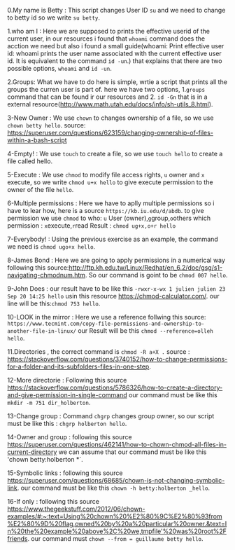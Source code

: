 0.My name is Betty : This script changes User ID `su` and we need to change to betty id so we write  `su betty`. 

1.who am I : Here we are supposed to prints the effective userid of the current user, in our resources i found that 
`whoami` command does the acction we need but also i found a small guide(whoami: Print effective user id:
whoami prints the user name associated with the current effective user id. It is equivalent to the command `id -un`.)
that explains that there are two possible options, `whoami` and `id -un`.

2.Groups: What we have to do here is simple, wrtie a script that prints all the groups the curren user is part of.
here we have two options, 1.`groups` command that can be found ir our resources and 2. `id -Gn` that is in a external 
resource(http://www.math.utah.edu/docs/info/sh-utils_8.html). 

3-New Owner : We use `chown` to changes ownership of a file, so we use `chown betty hello`. source:
 https://superuser.com/questions/623159/changing-ownership-of-files-within-a-bash-script

4-Empty! : We use `touch` to create a file, so we use `touch hello` to create a file called hello.

5-Execute : We use `chmod` to modify file access rights, `u` owner and `x` execute, so we write `chmod u+x hello` to 
give execute permission to the owner of the file `hello`.

6-Multiple permissions : Here we have to aplly multiple permissions so i have to lear how, here is a source 
`https://kb.iu.edu/d/abdb`. 
to give permission we use `chmod`
to who: `u` User (owner),`g`group,`o`others
which permission : `x`execute,`r`read
Result : `chmod ug+x,o+r hello`  

7-Everybody! : Using the previous exercise as an example, the command we need is `chmod ugo+x hello`.

8-James Bond : Here we are going to apply permissions in a numerical way following this source:http://ftp.kh.edu.tw/Linux/Redhat/en_6.2/doc/gsg/s1-navigating-chmodnum.htm.
So our command is goint to be `chmod 007 hello`.

9-John Does : our result have to be like this `-rwxr-x-wx 1 julien julien 23 Sep 20 14:25 hello`
usin this resource https://chmod-calculator.com/. our line will be this:`chmod 753 hello`.

10-LOOK in the mirror : Here we use a reference follwing this source:
`https://www.tecmint.com/copy-file-permissions-and-ownership-to-another-file-in-linux/`
our Result will be this `chmod --reference=olleh hello`. 

11.Directories , the correct command is `chmod -R a+X .` source : https://stackoverflow.com/questions/3740152/how-to-change-permissions-for-a-folder-and-its-subfolders-files-in-one-step.

12-More directorie : Following this source https://stackoverflow.com/questions/5786326/how-to-create-a-directory-and-give-permission-in-single-command
our command must be like this `mkdir -m 751 dir_holberton`.

13-Change group : Command `chgrp` changes group owner, so our script must be like this : `chgrp holberton hello`.

14-Owner and group : following this source https://superuser.com/questions/462141/how-to-chown-chmod-all-files-in-current-directory
we can assume that our command must be like this 'chown betty:holberton *`.

15-Symbolic links : following this source https://superuser.com/questions/68685/chown-is-not-changing-symbolic-link.
our command must be like this `chown -h betty:holberton _hello`.

16-If only : following this source https://www.thegeekstuff.com/2012/06/chown-examples/#:~:text=Using%20chown%20%E2%80%9C%E2%80%93from%E2%80%9D%20flag,owned%20by%20a%20particular%20owner.&text=In%20the%20example%20above%2C%20we,tmpfile'%20was%20root%2Ffriends.
our command must `chown --from = guillaume betty hello`.
